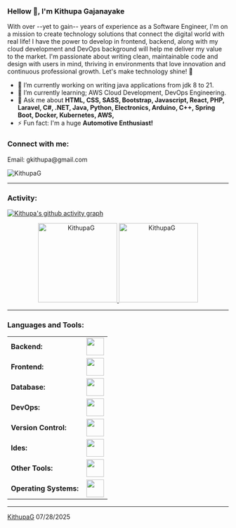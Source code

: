 <link rel="stylesheet" type='text/css' href="https://cdn.jsdelivr.net/gh/devicons/devicon@latest/devicon.min.css" />

### Hellow 🫡, I'm Kithupa Gajanayake

With over --yet to gain-- years of experience as a Software Engineer, I'm on a mission to create technology solutions that connect the digital world with real life! I have the power to develop in frontend, backend, along with my cloud development and DevOps background will help me deliver my value to the market. I'm passionate about writing clean, maintainable code and design with users in mind, thriving in environments that love innovation and continuous professional growth. Let's make technology shine! 🚀



  - 🔭 I’m currently working on writing java applications from jdk 8 to 21.
  - 🌱 I’m currently learning; AWS Cloud Development, DevOps Engineering.
  - 💬 Ask me about **HTML, CSS, SASS, Bootstrap, Javascript, React,  PHP, Laravel, C#, .NET, Java, Python, Electronics, Arduino, C++, Spring Boot, Docker, Kubernetes, AWS,**
  - ⚡ Fun fact: I'm a huge **Automotive Enthusiast!**
    
<h3 align="left">Connect with me:</h3>
<p align="left">
Email: gkithupa@gmail.com
</p>

<p align="left"> <img src="https://komarev.com/ghpvc/?username=KithupaG&label=Profile%20views&color=0e75b6&style=flat" alt="KithupaG" /> </p>


------
<h3 align="left">Activity:</h3>

[![Kithupa's github activity graph](https://github-readme-activity-graph.vercel.app/graph?username=KithupaG&bg_color=1b181a&color=5ab159&line=19cc46&point=403d3d&area=true&hide_border=true)](https://github.com/ashutosh00710/github-readme-activity-graph)

<div align="center">
  <a href="https://github.com/KithupaG">
    <img height="180em" src="https://github-readme-stats.vercel.app/api/top-langs?username=KithupaG&show_icons=true&locale=en&layout=compact&theme=tokyonight" alt="KithupaG"/>
    <img height="180em" src="https://github-readme-stats.vercel.app/api?username=KithupaG&show_icons=true&locale=en&layout=compact&theme=tokyonight" alt="KithupaG"/>
  </a>
</div>

------
<h3 align="left">Languages and Tools:</h3>
<table>
    <tr>
        <td style="font-weight: bold; padding-right: 10px; vertical-align: center; border: none;">Backend:</td>
        <td><img height="40" src="https://skillicons.dev/icons?i=php,java,cs,net,python,laravel,spring,maven,hibernate,nodejs"/></td>
    </tr>
    <tr>
        <td style="font-weight: bold; padding-right: 10px; vertical-align: center;">Frontend:</td>
        <td><img height="40" src="https://skillicons.dev/icons?i=react,bootstrap,html,css,sass,js,figma"/></td>
    </tr>
    <tr>
        <td style="font-weight: bold; padding-right: 10px; vertical-align: center; border: none;">Database:</td>
        <td><img height="40" src="https://skillicons.dev/icons?i=mysql,postgresql,mongodb"/></td>
    </tr>
    <tr>
        <td style="font-weight: bold; padding-right: 10px; vertical-align: center; border: none;">DevOps:</td>
        <td><img height="40" src="https://skillicons.dev/icons?i=docker,kubernetes,githubactions"/></td>
    </tr>
    <tr>
        <td style="font-weight: bold; padding-right: 10px; vertical-align: center; border: none;">Version Control:</td>
        <td><img height="40" src="https://skillicons.dev/icons?i=git,github"/></td>
    </tr>
    <tr>
        <td style="font-weight: bold; padding-right: 10px; vertical-align: center; border: none;">Ides:</td>
        <td><img height="40" src="https://skillicons.dev/icons?i=vscode,phpstorm,eclipse,visualstudio,sublime"/></td>
    </tr>
    <tr>
        <td style="font-weight: bold; padding-right: 10px; vertical-align: center; border: none;">Other Tools:</td>
        <td><img height="40" src="https://skillicons.dev/icons?i=bash"/></td>
    </tr>
    <tr>
        <td style="font-weight: bold; padding-right: 10px; vertical-align: center; border: none;">Operating Systems:</td>
        <td><img height="40" src="https://skillicons.dev/icons?i=windows,ubuntu,debian,kali"/></td>
    </tr>
</table>

------
[KithupaG](https://github.com/KithupaG)
07/28/2025
